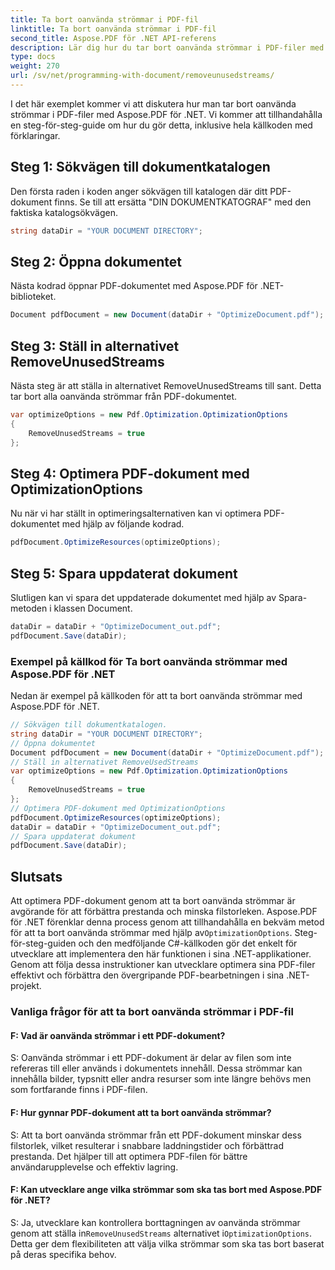 ```yaml
---
title: Ta bort oanvända strömmar i PDF-fil
linktitle: Ta bort oanvända strömmar i PDF-fil
second_title: Aspose.PDF för .NET API-referens
description: Lär dig hur du tar bort oanvända strömmar i PDF-filer med Aspose.PDF för .NET. Vår steg-för-steg guide.
type: docs
weight: 270
url: /sv/net/programming-with-document/removeunusedstreams/
---
```

I det här exemplet kommer vi att diskutera hur man tar bort oanvända strömmar i PDF-filer med Aspose.PDF för .NET. Vi kommer att tillhandahålla en steg-för-steg-guide om hur du gör detta, inklusive hela källkoden med förklaringar.

## Steg 1: Sökvägen till dokumentkatalogen

Den första raden i koden anger sökvägen till katalogen där ditt PDF-dokument finns. Se till att ersätta "DIN DOKUMENTKATOGRAF" med den faktiska katalogsökvägen.

```csharp
string dataDir = "YOUR DOCUMENT DIRECTORY";
```

## Steg 2: Öppna dokumentet

Nästa kodrad öppnar PDF-dokumentet med Aspose.PDF för .NET-biblioteket.

```csharp
Document pdfDocument = new Document(dataDir + "OptimizeDocument.pdf");
```

## Steg 3: Ställ in alternativet RemoveUnusedStreams

Nästa steg är att ställa in alternativet RemoveUnusedStreams till sant. Detta tar bort alla oanvända strömmar från PDF-dokumentet.

```csharp
var optimizeOptions = new Pdf.Optimization.OptimizationOptions
{
	RemoveUnusedStreams = true
};
```

## Steg 4: Optimera PDF-dokument med OptimizationOptions

Nu när vi har ställt in optimeringsalternativen kan vi optimera PDF-dokumentet med hjälp av följande kodrad.

```csharp
pdfDocument.OptimizeResources(optimizeOptions);
```

## Steg 5: Spara uppdaterat dokument

Slutligen kan vi spara det uppdaterade dokumentet med hjälp av Spara-metoden i klassen Document.

```csharp
dataDir = dataDir + "OptimizeDocument_out.pdf";
pdfDocument.Save(dataDir);
```

### Exempel på källkod för Ta bort oanvända strömmar med Aspose.PDF för .NET

Nedan är exempel på källkoden för att ta bort oanvända strömmar med Aspose.PDF för .NET.

```csharp
// Sökvägen till dokumentkatalogen.
string dataDir = "YOUR DOCUMENT DIRECTORY";
// Öppna dokumentet
Document pdfDocument = new Document(dataDir + "OptimizeDocument.pdf");
// Ställ in alternativet RemoveUsedStreams
var optimizeOptions = new Pdf.Optimization.OptimizationOptions
{
	RemoveUnusedStreams = true
};
// Optimera PDF-dokument med OptimizationOptions
pdfDocument.OptimizeResources(optimizeOptions);
dataDir = dataDir + "OptimizeDocument_out.pdf";
// Spara uppdaterat dokument
pdfDocument.Save(dataDir);
```

## Slutsats

 Att optimera PDF-dokument genom att ta bort oanvända strömmar är avgörande för att förbättra prestanda och minska filstorleken. Aspose.PDF för .NET förenklar denna process genom att tillhandahålla en bekväm metod för att ta bort oanvända strömmar med hjälp av`OptimizationOptions`. Steg-för-steg-guiden och den medföljande C#-källkoden gör det enkelt för utvecklare att implementera den här funktionen i sina .NET-applikationer. Genom att följa dessa instruktioner kan utvecklare optimera sina PDF-filer effektivt och förbättra den övergripande PDF-bearbetningen i sina .NET-projekt.

### Vanliga frågor för att ta bort oanvända strömmar i PDF-fil

#### F: Vad är oanvända strömmar i ett PDF-dokument?

S: Oanvända strömmar i ett PDF-dokument är delar av filen som inte refereras till eller används i dokumentets innehåll. Dessa strömmar kan innehålla bilder, typsnitt eller andra resurser som inte längre behövs men som fortfarande finns i PDF-filen.

#### F: Hur gynnar PDF-dokument att ta bort oanvända strömmar?

S: Att ta bort oanvända strömmar från ett PDF-dokument minskar dess filstorlek, vilket resulterar i snabbare laddningstider och förbättrad prestanda. Det hjälper till att optimera PDF-filen för bättre användarupplevelse och effektiv lagring.

#### F: Kan utvecklare ange vilka strömmar som ska tas bort med Aspose.PDF för .NET?

 S: Ja, utvecklare kan kontrollera borttagningen av oanvända strömmar genom att ställa in`RemoveUnusedStreams` alternativet i`OptimizationOptions`. Detta ger dem flexibiliteten att välja vilka strömmar som ska tas bort baserat på deras specifika behov.